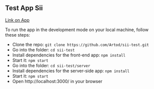 ## Test App Sii

[Link on App](http://sii-test-app-sii-test.193b.starter-ca-central-1.openshiftapps.com/)

To run the app in the development mode on your local machine, follow these steps:

- Clone the repo: `git clone https://github.com/Artod/sii-test.git`
- Go into the folder: `cd sii-test`
- Install dependencies for the front-end app: `npm install`
- Start it: `npm start`
- Go into the folder: `cd sii-test/server`
- Install dependencies for the server-side app: `npm install`
- Start it: `npm start`
- Open http://localhost:3000/ in your browser
